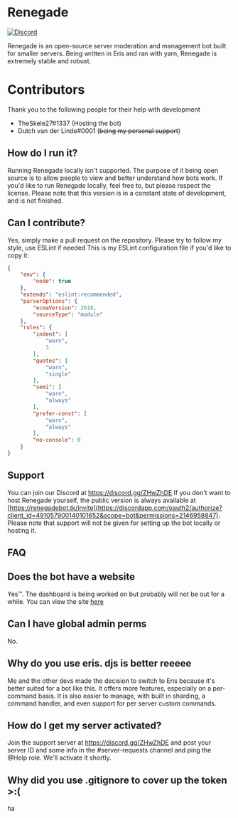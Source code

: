 # Renegade

[![Discord](https://img.shields.io/discord/484598254672281602.svg)](https://discord.gg/ZHwZhDE)

Renegade is an open-source server moderation and management bot built for smaller servers.
Being written in Eris and ran with yarn, Renegade is extremely stable and robust.

# Contributors #

Thank you to the following people for their help with development

- TheSkele27#1337 (Hosting the bot)
- Dutch van der Linde#0001 (~~being my personal support~~)

## How do I run it? ##
Running Renegade locally isn't supported. The purpose of it being open source is to allow people to view and better understand how bots work.
If you'd like to run Renegade locally, feel free to, but please respect the license.
Please note that this version is in a constant state of development, and is not finished. 

## Can I contribute? ##
Yes, simply make a pull request on the repository. Please try to follow my style, use ESLint if needed
This is my ESLint configuration file if you'd like to copy it:
```json
{
    "env": {
        "node": true
    },
    "extends": "eslint:recommended",
    "parserOptions": {
        "ecmaVersion": 2018,
        "sourceType": "module"
    },
    "rules": {
        "indent": [
            "warn",
            3
        ],
        "quotes": [
            "warn",
            "single"
        ],
        "semi": [
            "warn",
            "always"
        ],
        "prefer-const": [
            "warn",
            "always"
        ],
        "no-console": 0
    }
}
```

## Support ##

You can join our Discord at https://discord.gg/ZHwZhDE
If you don't want to host Renegade yourself, the public version is always available at [https://renegadebot.tk/invite](https://discordapp.com/oauth2/authorize?client_id=491057900140101652&scope=bot&permissions=2146958847). Please note that support will not be given for setting up the bot locally or hosting it.

## FAQ ##

Does the bot have a website
-
Yes™. The dashboard is being worked on but probably will not be out for a while. You can view the site [here](http://beta.renegadebot.tk)

Can I have global admin perms 
-
No.

Why do you use eris. djs is better reeeee
-
Me and the other devs made the decision to switch to Eris because it's better suited for a bot like this. It offers more features, especially on a per-command basis.
     It is also easier to manage, with built in sharding, a command handler, and even support for per server custom commands.


How do I get my server activated?
-
Join the support server at https://discord.gg/ZHwZhDE and post your server ID and some info in the #server-requests channel and ping the @Help role. We'll activate it            shortly.


Why did you use .gitignore to cover up the token >:(
-
ha

